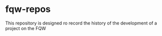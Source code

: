 # fqw-repos
This repository is designed ro record the history of the development of a project on the FQW

